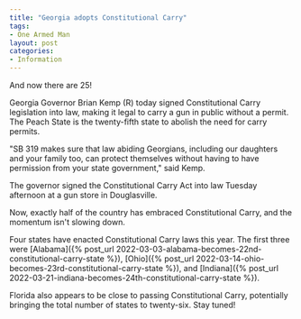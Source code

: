```yaml
---
title: "Georgia adopts Constitutional Carry"
tags:
- One Armed Man
layout: post
categories:
- Information
---
```


And now there are 25!

Georgia Governor Brian Kemp (R) today signed Constitutional Carry legislation into law, making it legal to carry a gun in public without a permit. The Peach State is the twenty-fifth state to abolish the need for carry permits.

"SB 319 makes sure that law abiding Georgians, including our daughters and your family too, can protect themselves without having to have permission from your state government," said Kemp.

The governor signed the Constitutional Carry Act into law Tuesday afternoon at a gun store in Douglasville.

Now, exactly half of the country has embraced Constitutional Carry, and the momentum isn't slowing down.

Four states have enacted Constitutional Carry laws this year. The first three were [Alabama]({% post_url 2022-03-03-alabama-becomes-22nd-constitutional-carry-state %}), [Ohio]({% post_url 2022-03-14-ohio-becomes-23rd-constitutional-carry-state %}), and [Indiana]({% post_url 2022-03-21-indiana-becomes-24th-constitutional-carry-state %}).

Florida also appears to be close to passing Constitutional Carry, potentially bringing the total number of states to twenty-six. Stay tuned!
